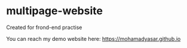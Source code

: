 # multipage-website
Created for frond-end practise

You can reach my demo website here: https://mohamadyasar.github.io
